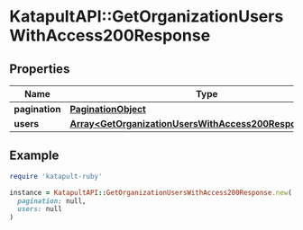 # KatapultAPI::GetOrganizationUsersWithAccess200Response

## Properties

| Name | Type | Description | Notes |
| ---- | ---- | ----------- | ----- |
| **pagination** | [**PaginationObject**](PaginationObject.md) |  |  |
| **users** | [**Array&lt;GetOrganizationUsersWithAccess200ResponseUsers&gt;**](GetOrganizationUsersWithAccess200ResponseUsers.md) |  |  |

## Example

```ruby
require 'katapult-ruby'

instance = KatapultAPI::GetOrganizationUsersWithAccess200Response.new(
  pagination: null,
  users: null
)
```


